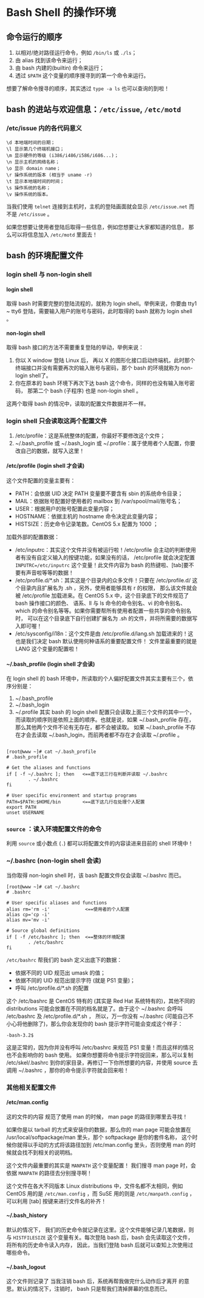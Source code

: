 # Bash Shell 的操作环境

## 命令运行的顺序
1. 以相对/绝对路径运行命令，例如 `/bin/ls` 或 `./ls`；
1. 由 alias 找到该命令来运行；
1. 由 bash 内建的(builtin) 命令来运行；
1. 透过 `$PATH` 这个变量的顺序搜寻到的第一个命令来运行。

想要了解命令搜寻的顺序，其实透过 `type -a ls` 也可以查询的到啦！

## bash 的进站与欢迎信息：`/etc/issue`, `/etc/motd`
### /etc/issue 内的各代码意义
```
\d 本地端时间的日期；
\l 显示第几个终端机接口；
\m 显示硬件的等级 (i386/i486/i586/i686...)；
\n 显示主机的网络名称；
\o 显示 domain name；
\r 操作系统的版本 (相当于 uname -r)
\t 显示本地端时间的时间；
\s 操作系统的名称；
\v 操作系统的版本。
```
当我们使用 `telnet` 连接到主机时，主机的登陆画面就会显示 `/etc/issue.net` 而不是 `/etc/issue` 。

如果您想要让使用者登陆后取得一些信息，例如您想要让大家都知道的信息， 那么可以将信息加入 `/etc/motd` 里面去！

## bash 的环境配置文件

### login shell 与 non-login shell
#### login shell
取得 bash 时需要完整的登陆流程的，就称为 login shell。举例来说，你要由 tty1 ~ tty6 登陆，需要输入用户的账号与密码，此时取得的 bash 就称为 login shell 。
#### non-login shell
取得 bash 接口的方法不需要重复登陆的举动，举例来说：
1. 你以 X window 登陆 Linux 后， 再以 X 的图形化接口启动终端机，此时那个终端接口并没有需要再次的输入账号与密码，那个 bash 的环境就称为 non-login shell了。
2. 你在原本的 bash 环境下再次下达 bash 这个命令，同样的也没有输入账号密码， 那第二个 bash (子程序) 也是 non-login shell 。

这两个取得 bash 的情况中，读取的配置文件数据并不一样。

### login shell 只会读取这两个配置文件
1. /etc/profile：这是系统整体的配置，你最好不要修改这个文件；
1. ~/.bash_profile 或 ~/.bash_login 或 ~/.profile：属于使用者个人配置，你要改自己的数据，就写入这里！

#### /etc/profile (login shell 才会读)
这个文件配置的变量主要有：
- PATH：会依据 UID 决定 PATH 变量要不要含有 sbin 的系统命令目录；
- MAIL：依据账号配置好使用者的 mailbox 到 /var/spool/mail/账号名；
- USER：根据用户的账号配置此变量内容；
- HOSTNAME：依据主机的 hostname 命令决定此变量内容；
- HISTSIZE：历史命令记录笔数。CentOS 5.x 配置为 1000 ；

加载外部的配置数据：
- /etc/inputrc：其实这个文件并没有被运行啦！/etc/profile 会主动的判断使用者有没有自定义输入的按键功能，如果没有的话， /etc/profile 就会决定配置 `INPUTRC=/etc/inputrc` 这个变量！此文件内容为 bash 的热键啦、[tab]要不要有声音啦等等的数据！
- /etc/profile.d/\*.sh：其实这是个目录内的众多文件！只要在 /etc/profile.d/ 这个目录内且扩展名为 .sh ，另外，使用者能够具有 r 的权限， 那么该文件就会被 /etc/profile 加载进来。在 CentOS 5.x 中，这个目录底下的文件规范了 bash 操作接口的颜色、 语系、ll 与 ls 命令的命令别名、vi 的命令别名、which 的命令别名等等。如果你需要帮所有使用者配置一些共享的命令别名时， 可以在这个目录底下自行创建扩展名为 .sh 的文件，并将所需要的数据写入即可喔！
- /etc/sysconfig/i18n：这个文件是由 /etc/profile.d/lang.sh 加载进来的！这也是我们决定 bash 默认使用何种语系的重要配置文件！ 文件里最重要的就是 LANG 这个变量的配置啦！

#### ~/.bash_profile (login shell 才会读)
在 login shell 的 bash 环境中，所读取的个人偏好配置文件其实主要有三个，依序分别是：
1. ~/.bash_profile
1. ~/.bash_login
1. ~/.profile
其实 bash 的 login shell 配置只会读取上面三个文件的其中一个，而读取的顺序则是依照上面的顺序。也就是说，如果 ~/.bash_profile 存在，那么其他两个文件不论有无存在，都不会被读取。 如果 ~/.bash_profile 不存在才会去读取 ~/.bash_login，而前两者都不存在才会读取 ~/.profile 。 
```

[root@www ~]# cat ~/.bash_profile
# .bash_profile

# Get the aliases and functions
if [ -f ~/.bashrc ]; then   <==底下这三行在判断并读取 ~/.bashrc
        . ~/.bashrc
fi

# User specific environment and startup programs
PATH=$PATH:$HOME/bin        <==底下这几行在处理个人配置
export PATH
unset USERNAME
```

### `source` ：读入环境配置文件的命令
利用 `source` 或小数点 (`.`) 都可以将配置文件的内容读进来目前的 shell 环境中！


### ~/.bashrc (non-login shell 会读)
当你取得 non-login shell 时，该 bash 配置文件仅会读取 ~/.bashrc 而已。
```
[root@www ~]# cat ~/.bashrc
# .bashrc

# User specific aliases and functions
alias rm='rm -i'             <==使用者的个人配置
alias cp='cp -i'
alias mv='mv -i'

# Source global definitions
if [ -f /etc/bashrc ]; then  <==整体的环境配置
        . /etc/bashrc
fi
```
`/etc/bashrc` 帮我们的 bash 定义出底下的数据：
- 依据不同的 UID 规范出 umask 的值；
- 依据不同的 UID 规范出提示字符 (就是 PS1 变量)；
- 呼叫 /etc/profile.d/\*.sh 的配置

这个 /etc/bashrc 是 CentOS 特有的 (其实是 Red Hat 系统特有的)，其他不同的 distributions 可能会放置在不同的档名就是了。由于这个 ~/.bashrc 会呼叫 /etc/bashrc 及 /etc/profile.d/\*.sh ， 所以，万一你没有 ~/.bashrc (可能自己不小心将他删除了)，那么你会发现你的 bash 提示字符可能会变成这个样子：
```
-bash-3.2$
```
这是正常的，因为你并没有呼叫 /etc/bashrc 来规范 PS1 变量！而且这样的情况也不会影响你的 bash 使用。 如果你想要将命令提示字符捉回来，那么可以复制 /etc/skel/.bashrc 到你的家目录，再修订一下你所想要的内容，并使用 source 去调用 ~/.bashrc ，那你的命令提示字符就会回来啦！

### 其他相关配置文件
#### /etc/man.config
这的文件的内容 规范了使用 man 的时候， man page 的路径到哪里去寻找！

如果你是以 tarball 的方式来安装你的数据，那么你的 man page 可能会放置在 /usr/local/softpackage/man 里头，那个 softpackage 是你的套件名称， 这个时候你就得以手动的方式将该路径加到 /etc/man.config 里头，否则使用 man 的时候就会找不到相关的说明档。

这个文件内最重要的其实是 `MANPATH` 这个变量配置！ 我们搜寻 man page 时，会依据 `MANPATH` 的路径去分别搜寻啊！

这个文件在各大不同版本 Linux distributions 中，文件名都不太相同，例如 CentOS 用的是 `/etc/man.config` ，而 SuSE 用的则是 `/etc/manpath.config` ， 可以利用 [tab] 按键来进行文件名的补齐！

#### ~/.bash_history
默认的情况下， 我们的历史命令就记录在这里。这个文件能够记录几笔数据，则与 `HISTFILESIZE` 这个变量有关。每次登陆 bash 后，bash 会先读取这个文件，将所有的历史命令读入内存， 因此，当我们登陆 bash 后就可以查知上次使用过哪些命令。

#### ~/.bash_logout
这个文件则记录了 当我注销 bash 后，系统再帮我做完什么动作后才离开 的意思。默认的情况下，注销时， bash 只是帮我们清掉屏幕的信息而已。

